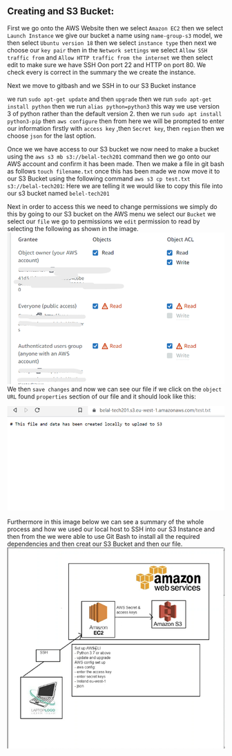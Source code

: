 ## Creating and S3 Bucket:

First we go onto the AWS Website then we select `Amazon EC2` then we select `Launch Instance` we give our bucket a name using `name-group-s3` model, we then select `Ubuntu version 18` then we select `instance type` then next we choose our `key pair` then in the `Network settings` we select `Allow SSH traffic from` and `Allow HTTP traffic from the internet` we then select edit to make sure we have SSH Oon port 22 and HTTP on port 80. 
We check every is correct in the summary the we create the instance.

Next we move to gitbash and we SSH in to our S3 Bucket instance

we run `sudo apt-get update` and then `upgrade` then we run `sudo apt-get install python` then we run `alias python=python3` this way we use version 3 of python rather than the default version 2.
then we run `sudo apt install python3-pip` then `aws configure` then from here we will be prompted to enter our information firstly with `access key` ,then `Secret key`, then `region` then we choose `json` for the last option.

Once we we have access to our S3 bucket we now need to make a bucket using the `aws s3 mb s3://belal-tech201` command then we go onto our AWS account and confirm it has been made. Then we make a file in git bash as follows `touch filename.txt` once this has been made we now move it to our S3 Bucket using the following command `aws s3 cp test.txt s3://belal-tech201`: Here we are telling it we would like to copy this file into our s3 bucket named `belel-tech201` 

Next in order to access this we need to change permissions we simply do this by going to our S3 bucket on the AWS menu we select our `Bucket` we select our `file` we go to permissions we `edit` permission to read by selecting the following as shown in the image.
![Alt text](../images/permissions.png)
We then `save changes` and now we can see our file if we click on the `object URL` found `properties` section of our file and it should look like this:

![Alt text](../images/s3%20file%20URL.png)



Furthermore in this image below we can see a summary of the whole process and how we used our local host to SSH into our S3 Instance and then from the we were able to use Git Bash to install all the required dependencies and then creat our S3 Bucket and then our file.
![Alt text](../images/s3%20diagram.png)